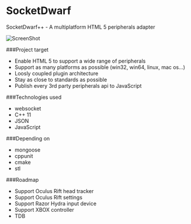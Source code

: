 SocketDwarf
===========

SocketDwarf++ - A multiplatform HTML 5 peripherals adapter

![ScreenShot](https://raw.github.com/motmot80/SocketDwarf/dev/src/Dwarfs/MasterDwarf/logo.png)

###Project target
* Enable HTML 5 to support a wide range of peripherals
* Support as many platforms as possible (win32, win64, linux, mac os...)
* Loosly coupled plugin architecture
* Stay as close to standards as possible
* Publish every 3rd party peripherals api to JavaScript

###Technologies used
* websocket
* C++ 11
* JSON
* JavaScript

###Depending on
* mongoose
* cppunit
* cmake
* stl

###Roadmap
* Support Oculus Rift head tracker
* Support Oculus Rift settings
* Support Razor Hydra input device
* Support XBOX controller
* TDB

